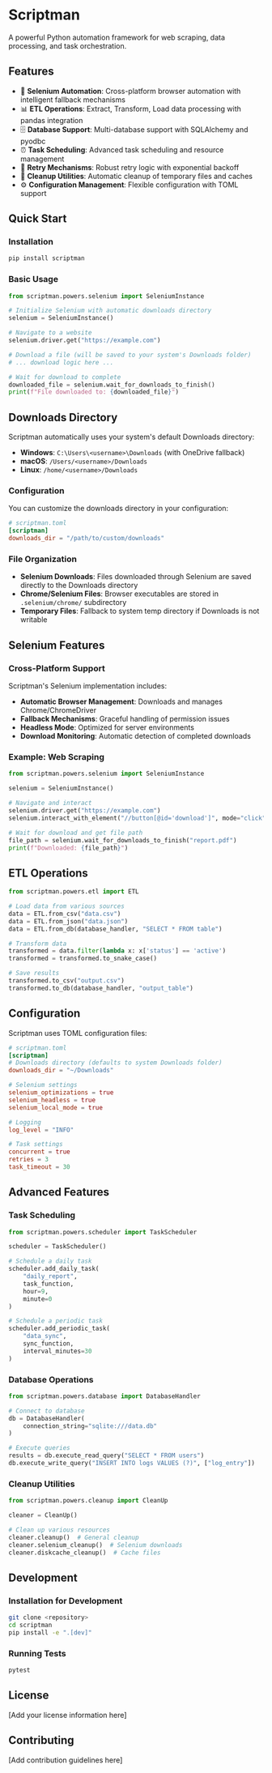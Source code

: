# Scriptman

A powerful Python automation framework for web scraping, data processing, and task orchestration.

## Features

- 🚀 **Selenium Automation**: Cross-platform browser automation with intelligent fallback mechanisms
- 📊 **ETL Operations**: Extract, Transform, Load data processing with pandas integration
- 🗄️ **Database Support**: Multi-database support with SQLAlchemy and pyodbc
- ⏰ **Task Scheduling**: Advanced task scheduling and resource management
- 🔄 **Retry Mechanisms**: Robust retry logic with exponential backoff
- 🧹 **Cleanup Utilities**: Automatic cleanup of temporary files and caches
- ⚙️ **Configuration Management**: Flexible configuration with TOML support

## Quick Start

### Installation

```bash
pip install scriptman
```

### Basic Usage

```python
from scriptman.powers.selenium import SeleniumInstance

# Initialize Selenium with automatic downloads directory
selenium = SeleniumInstance()

# Navigate to a website
selenium.driver.get("https://example.com")

# Download a file (will be saved to your system's Downloads folder)
# ... download logic here ...

# Wait for download to complete
downloaded_file = selenium.wait_for_downloads_to_finish()
print(f"File downloaded to: {downloaded_file}")
```

## Downloads Directory

Scriptman automatically uses your system's default Downloads directory:

- **Windows**: `C:\Users\<username>\Downloads` (with OneDrive fallback)
- **macOS**: `/Users/<username>/Downloads`
- **Linux**: `/home/<username>/Downloads`

### Configuration

You can customize the downloads directory in your configuration:

```toml
# scriptman.toml
[scriptman]
downloads_dir = "/path/to/custom/downloads"
```

### File Organization

- **Selenium Downloads**: Files downloaded through Selenium are saved directly to the Downloads directory
- **Chrome/Selenium Files**: Browser executables are stored in `.selenium/chrome/` subdirectory
- **Temporary Files**: Fallback to system temp directory if Downloads is not writable

## Selenium Features

### Cross-Platform Support

Scriptman's Selenium implementation includes:

- **Automatic Browser Management**: Downloads and manages Chrome/ChromeDriver
- **Fallback Mechanisms**: Graceful handling of permission issues
- **Headless Mode**: Optimized for server environments
- **Download Monitoring**: Automatic detection of completed downloads

### Example: Web Scraping

```python
from scriptman.powers.selenium import SeleniumInstance

selenium = SeleniumInstance()

# Navigate and interact
selenium.driver.get("https://example.com")
selenium.interact_with_element("//button[@id='download']", mode="click")

# Wait for download and get file path
file_path = selenium.wait_for_downloads_to_finish("report.pdf")
print(f"Downloaded: {file_path}")
```

## ETL Operations

```python
from scriptman.powers.etl import ETL

# Load data from various sources
data = ETL.from_csv("data.csv")
data = ETL.from_json("data.json")
data = ETL.from_db(database_handler, "SELECT * FROM table")

# Transform data
transformed = data.filter(lambda x: x['status'] == 'active')
transformed = transformed.to_snake_case()

# Save results
transformed.to_csv("output.csv")
transformed.to_db(database_handler, "output_table")
```

## Configuration

Scriptman uses TOML configuration files:

```toml
# scriptman.toml
[scriptman]
# Downloads directory (defaults to system Downloads folder)
downloads_dir = "~/Downloads"

# Selenium settings
selenium_optimizations = true
selenium_headless = true
selenium_local_mode = true

# Logging
log_level = "INFO"

# Task settings
concurrent = true
retries = 3
task_timeout = 30
```

## Advanced Features

### Task Scheduling

```python
from scriptman.powers.scheduler import TaskScheduler

scheduler = TaskScheduler()

# Schedule a daily task
scheduler.add_daily_task(
    "daily_report",
    task_function,
    hour=9,
    minute=0
)

# Schedule a periodic task
scheduler.add_periodic_task(
    "data_sync",
    sync_function,
    interval_minutes=30
)
```

### Database Operations

```python
from scriptman.powers.database import DatabaseHandler

# Connect to database
db = DatabaseHandler(
    connection_string="sqlite:///data.db"
)

# Execute queries
results = db.execute_read_query("SELECT * FROM users")
db.execute_write_query("INSERT INTO logs VALUES (?)", ["log_entry"])
```

### Cleanup Utilities

```python
from scriptman.powers.cleanup import CleanUp

cleaner = CleanUp()

# Clean up various resources
cleaner.cleanup()  # General cleanup
cleaner.selenium_cleanup()  # Selenium downloads
cleaner.diskcache_cleanup()  # Cache files
```

## Development

### Installation for Development

```bash
git clone <repository>
cd scriptman
pip install -e ".[dev]"
```

### Running Tests

```bash
pytest
```

## License

[Add your license information here]

## Contributing

[Add contribution guidelines here]
